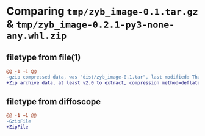 # Comparing `tmp/zyb_image-0.1.tar.gz` & `tmp/zyb_image-0.2.1-py3-none-any.whl.zip`

## filetype from file(1)

```diff
@@ -1 +1 @@
-gzip compressed data, was "dist/zyb_image-0.1.tar", last modified: Thu Dec 14 07:45:36 2023, max compression
+Zip archive data, at least v2.0 to extract, compression method=deflate
```

## filetype from diffoscope

```diff
@@ -1 +1 @@
-GzipFile
+ZipFile
```


